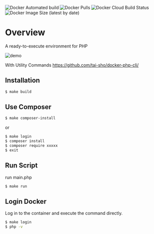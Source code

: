 ![Docker Automated build](https://img.shields.io/docker/automated/shouheitai/php-cli)
![Docker Pulls](https://img.shields.io/docker/pulls/shouheitai/php-cli)
![Docker Cloud Build Status](https://img.shields.io/docker/cloud/build/shouheitai/php-cli)
![Docker Image Size (latest by date)](https://img.shields.io/docker/image-size/shouheitai/php-cli)

# Overview
A ready-to-execute environment for PHP 

![demo](https://raw.githubusercontent.com/wiki/tai-sho/docker-php-cli/image/php-cli.gif)

With Utility Commands
https://github.com/tai-sho/docker-php-cli/

## Installation
```bash
$ make build
```
## Use Composer
```bash
$ make composer-install
```
or
```bash
$ make login
$ composer install
$ composer require xxxxx
$ exit
```

## Run Script
run main.php
```bash
$ make run
```

## Login Docker
Log in to the container and execute the command directly.
```bash
$ make login
$ php -v
```
